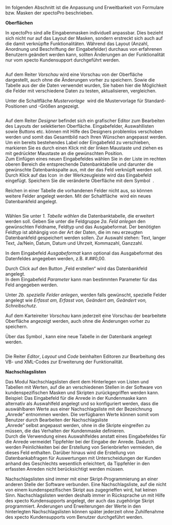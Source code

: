 <!DOCTYPE html>
<html>
<head>
<meta charset="utf-8">
<meta name="viewport" content="width=device-width, initial-scale=1.0">
<title>200_Oberflaechen_und_Nachschlagslisten.md</title>
<link rel="stylesheet" href="https://stackedit.io/res-min/themes/base.css" />
<script type="text/javascript" src="https://cdn.mathjax.org/mathjax/latest/MathJax.js?config=TeX-AMS_HTML"></script>
</head>
<body><div class="container"><p>Im folgenden Abschnitt ist die Anpassung und Erweitbarkeit von Formulare bzw. Masken der xpectoPro beschrieben.</p>

<p><strong>Oberflächen</strong></p>

<p>In xpectoPro sind alle Eingabenmasken individuell anpassbar. Dies bezieht sich nicht nur auf das Layout der Masken, sondern erstreckt sich auch auf die damit verknüpfte Funktionalitäten. Während das Layout (Anzahl, Anordnung und Beschriftung der Eingabefelder) durchaus von erfahrenen Benutzern geändert werden kann, sollten Änderungen an der Funktionalität nur vom xpecto Kundensupport durchgeführt werden. </p>

<p><img src="http://xpecto.github.io/docs/img/img_1442581431939.png" alt="" title=""></p>

<p>Auf dem Reiter <em>Vorschau</em> wird eine Vorschau von der Oberfläche dargestellt, auch ohne die Änderungen vorher zu speichern. Sowie die Tabelle aus der die Daten verwendet wurden, Sie haben hier die Möglichkeit die Felder mit verschiedene Daten zu testen, aktualisieren, vergleichen.</p>

<p>Unter die Schaltfläche <em>Mustervorlage</em> <img src="http://xpecto.github.io/docs/img/img_1424264077326.png" alt="" title=""> wird die Mustervorlage für Standard-Positionen und -Größen angezeigt. </p>

<p><img src="http://xpecto.github.io/docs/img/img_1442581226190.png" alt="" title=""></p>

<p>Auf dem Reiter <em>Designer</em> befindet sich ein grafischer Editor zum Bearbeiten des Layouts der selektierten Oberfläche. Eingabefelder, Auswahllisten sowie Buttons etc. können mit Hilfe des Designers problemlos verschoben werden und somit das Gesamtbild nach Ihren Wünschen angepasst werden.  <br>
Um ein bereits bestehendes Label oder Eingabefeld zu verschieben, markieren Sie es durch einen Klick mit der linken Maustaste und ziehen es mit gedrückter Maustaste an die gewünschten Position.  <br>
Zum Einfügen eines neuen Eingabefeldes wählen Sie in der Liste im rechten oberen Bereich die entsprechende Datenbanktabelle und darunter die gewünschte Datenbankspalte aus, mit der das Feld verknüpft werden soll. Durch Klick auf das  Icon <img src="http://xpecto.github.io/docs/img/img_1442578074569.png" alt="" title=""> in der Werkzeugleiste wird das Eingabefeld eingefügt. Speichern Sie die veränderte Oberfläche mit dem Symbol <img src="http://xpecto.github.io/docs/img/img_1442578440840.png" alt="" title=""> . </p>

<p>Reichen in einer Tabelle die vorhandenen Felder nicht aus, so können weitere Felder angelegt werden. Mit der Schaltfläche <img src="http://xpecto.github.io/docs/img/img_1442580597049.png" alt="" title=""> wird ein neues Datenbankfeld angelegt.</p>

<p><img src="http://xpecto.github.io/docs/img/img_1442580545253.png" alt="" title=""></p>

<p>Wählen Sie unter <em>1. Tabelle wählen</em> die Datenbanktabelle, die erweitert werden soll. Geben Sie unter die Feldgruppe <em>2a. Feld anlegen</em> den gewünschten Feldname, Feldtyp und das Ausgabeformat. Der benötigten Feldtyp ist abhängig von der Art der Daten, die im neu erzeugten Datenbankfeld gespeichert werden sollen. Zur Auswahl stehen: Text, langer Text, Ja/Nein, Datum, Datum und Uhrzeit, Kommazahl, Ganzzahl.</p>

<p>In dem Eingabefeld <em>Ausgabeformat</em> kann optional das Ausgabeformat des Datenfeldes angegeben werden, z.B.  #.##0,00. </p>

<p>Durch Click auf den Button „Feld erstellen“ wird das Datenbankfeld angelegt. <br>
In dem Eingabefeld <em>Parameter</em> kann man bestimmten Parameter für das Feld angegeben werden. </p>

<p>Unter <em>2b. spezielle Felder anlegen</em>, werden falls gewünscht, spezielle Felder angelegt wie <em>Erfasst am, Erfasst von, Geändert am, Geändert von, Schreibschutz</em>.</p>

<p>Auf dem Karteireiter <em>Vorschau</em> kann jederzeit eine Vorschau der bearbeitete Oberfläche angezeigt werden, auch ohne die Änderungen vorher zu speichern.</p>

<p>Über das Symbol <img src="http://xpecto.github.io/docs/img/img_1442580639187.png" alt="" title="">, kann eine neue Tabelle in der Datenbank angelegt werden. </p>

<p><img src="http://xpecto.github.io/docs/img/img_1424253034215.png" alt="" title=""> </p>

<p>Die Reiter <em>Editor</em>, <em>Layout</em> und <em>Code</em> beinhalten Editoren zur Bearbeitung des VB- und XML-Codes zur Erweiterung der Funktionalität. </p>

<p><strong>Nachschlagslisten</strong></p>

<p>Das Modul Nachschlagslisten dient dem Hinterlegen von Listen und Tabellen mit Werten, auf die an verschiedenen Stellen in der Software von kundenspezifischen Masken und Skripten zurückgegriffen werden kann.  <br>
Beispiel: Das Eingabefeld für die Anrede in der Kundenmaske kann alternativ als Auswahlfeld angelegt und so konfiguriert werden, dass die auswählbaren Werte aus einer Nachschlagsliste mit der Bezeichnung „Anrede” entnommen werden. Die verfügbaren Werte können somit vom Benutzer durch Bearbeiten der Nachschlagsliste  <br>
„Anrede” selbst angepasst werden, ohne in die Skripte eingreifen zu müssen, die das Verhalten der Kundenmaske definieren. <br>
Durch die Verwendung eines Auswahlfeldes anstatt eines Eingabefeldes für die Anrede vermeidet Tippfehler bei der Eingabe der Anrede. Dadurch werden Peinlichkeiten bei der Erstellung von Serienbriefen vermieden, die dieses Feld enthalten. Darüber hinaus wird die Erstellung von Datenbankabfragen für Auswertungen mit Unterscheidungen der Kunden anhand des Geschlechts wesentlich erleichtert, da Tippfehler in den erfassten Anreden nicht berücksichtigt werden müssen.</p>

<p>Nachschlagslisten sind immer mit einer Skript-Programmierung an einer anderen Stelle der Software verbunden. Eine Nachschlagsliste, auf die nicht von einem kundenspezifischen Skript aus zugegrieffen wird, hat keinen Sinn. Nachschlagslisten werden deshalb immer in Rücksprache un mit Hilfe des xpecto Kundensupports angelegt, der auch das zugehörige Skript programmiert. Änderungen und Erweiterungen der Werte in den hinterlegten Nachschlagslisten können später jederzeit ohne Zuhilfenahme des xpecto Kundensupports vom Benutzer durchgeführt werden. </p></div></body>
</html>